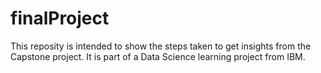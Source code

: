 # finalProject
This reposity is intended to show the steps taken to get insights from the Capstone project.
It is part of a Data Science learning project from IBM. 
